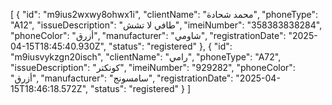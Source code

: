 [
  {
    "id": "m9ius2wxwy8ohwx1i",
    "clientName": "محمد شحادة",
    "phoneType": "A12",
    "issueDescription": "طافي لا تشش",
    "imeiNumber": "358383838284",
    "phoneColor": "أزرق",
    "manufacturer": "شاومي",
    "registrationDate": "2025-04-15T18:45:40.930Z",
    "status": "registered"
  },
  {
    "id": "m9iusvykzgn20isch",
    "clientName": "رامي",
    "phoneType": "A72",
    "issueDescription": "كونكتر",
    "imeiNumber": "929282",
    "phoneColor": "أزرق",
    "manufacturer": "سامسونج",
    "registrationDate": "2025-04-15T18:46:18.572Z",
    "status": "registered"
  }
]